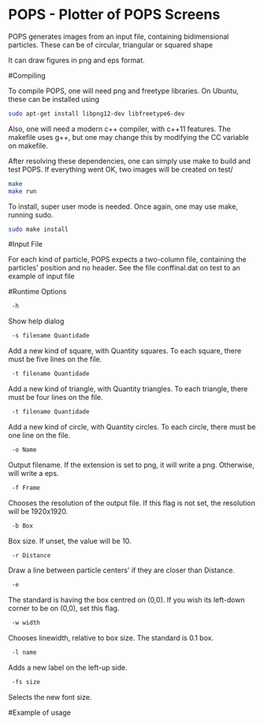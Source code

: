 POPS - Plotter of POPS Screens
====

POPS generates images from an input file, containing bidimensional particles. These can be of circular, triangular or squared shape

It can draw figures in png and eps format.

#Compiling

To compile POPS, one will need png and freetype libraries. On Ubuntu, these can be installed using

```bash
sudo apt-get install libpng12-dev libfreetype6-dev
```
Also, one will need a modern c++ compiler, with c++11 features. The makefile uses g++, but one may change this by modifying the CC variable on makefile.

After resolving these dependencies, one can simply use make to build and test POPS. If everything went OK, two images will be created on test/

```bash
make
make run
```

To install, super user mode is needed. Once again, one may use make, running sudo.

```bash
sudo make install
```

#Input File

For each kind of particle, POPS expects a two-column file, containing the particles' position and no header. See the file conffinal.dat on test to an example of input file

#Runtime Options

```bash
 -h
``` 
Show help dialog

```bash
 -s filename Quantidade
```
Add a new kind of square, with Quantity squares. To each square, there must be five lines on the file.

```bash
 -t filename Quantidade
```
Add a new kind of triangle, with Quantity triangles. To each triangle, there must be four lines on the file.

```bash
 -t filename Quantidade
```
Add a new kind of circle, with Quantity circles. To each circle, there must be one line on the file.
  
```bash
 -o Name
```
Output filename. If the extension is set to png, it will write a png. Otherwise, will write a eps.

```bash
 -f Frame
```
Chooses the resolution of the output file. If this flag is not set, the resolution will be 1920x1920.

```bash
 -b Box
```
Box size. If unset, the value will be 10.
  
```bash
 -r Distance
```
Draw a line between particle centers' if they are closer than Distance.

```bash
 -e
```
The standard is having the box centred on (0,0). If you wish its left-down corner to be on (0,0), set this flag.	

```bash
 -w width
```
Chooses linewidth, relative to box size. The standard is 0.1 box.

```bash
 -l name
```
Adds a new label on the left-up side.

```bash
 -fs size
```
Selects the new font size.

#Example of usage

